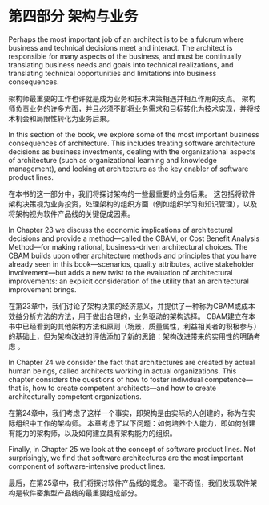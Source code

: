 第四部分 **架构与业务**
===

Perhaps the most important job of an architect is to be a fulcrum where business and technical decisions meet and interact. The architect is responsible for many aspects of the business, and must be continually translating business needs and goals into technical realizations, and translating technical opportunities and limitations into business consequences.

架构师最重要的工作也许就是成为业务和技术决策相遇并相互作用的支点。 架构师负责业务的许多方面，并且必须不断将业务需求和目标转化为技术实现，并将技术机会和局限性转化为业务后果。

In this section of the book, we explore some of the most important business consequences of architecture. This includes treating software architecture decisions as business investments, dealing with the organizational aspects of architecture (such as organizational learning and knowledge management), and looking at architecture as the key enabler of software product lines.

在本书的这一部分中，我们将探讨架构的一些最重要的业务后果。 这包括将软件架构决策视为业务投资，处理架构的组织方面（例如组织学习和知识管理），以及将架构视为软件产品线的关键促成因素。

In Chapter 23 we discuss the economic implications of architectural decisions and provide a method—called the CBAM, or Cost Benefit Analysis Method—for making rational, business-driven architectural choices. The CBAM builds upon other architecture methods and principles that you have already seen in this book—scenarios, quality attributes, active stakeholder involvement—but adds a new twist to the evaluation of architectural improvements: an explicit consideration of the utility that an architectural improvement brings.

在第23章中，我们讨论了架构决策的经济意义，并提供了一种称为CBAM或成本效益分析方法的方法，用于做出合理的，业务驱动的架构选择。 CBAM建立在本书中已经看到的其他架构方法和原则（场景，质量属性，利益相关者的积极参与）的基础上，但为架构改进的评估添加了新的思路：架构改进带来的实用性的明确考虑 。

In Chapter 24 we consider the fact that architectures are created by actual human beings, called architects working in actual organizations. This chapter considers the questions of how to foster individual competence—that is, how to create competent architects—and how to create architecturally competent organizations.

在第24章中，我们考虑了这样一个事实，即架构是由实际的人创建的，称为在实际组织中工作的架构师。 本章考虑了以下问题：如何培养个人能力，即如何创建有能力的架构师，以及如何建立具有架构能力的组织。

Finally, in Chapter 25 we look at the concept of software product lines. Not surprisingly, we find that software architectures are the most important component of software-intensive product lines.

最后，在第25章中，我们将探讨软件产品线的概念。 毫不奇怪，我们发现软件架构是软件密集型产品线的最重要组成部分。